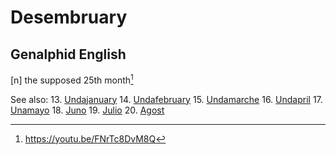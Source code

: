 # Desembruary
## Genalphid English

[n] the supposed 25th month[^1]

[^1]: <https://youtu.be/FNrTc8DvM8Q>

See also:
13. [Undajanuary](undajanuary.md)
14. [Undafebruary](undafebruary.md)
15. [Undamarche](undamarche.md)
16. [Undapril](undapril.md)
17. [Unamayo](unamayo.md)
18. [Juno](juno.md)
19. [Julio](julio.md)
20. [Agost](agost.md)